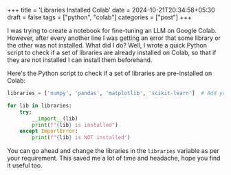 +++
title = 'Libraries Installed Colab'
date = 2024-10-21T20:34:58+05:30
draft = false
tags = ["python", "colab"]
categories = ["post"]
+++

I was trying to create a notebook for fine-tuning an LLM on Google Colab. However, after every another line I was getting an error that some library or the other was not installed. What did I do? Well, I wrote a quick Python script to check if a set of libraries are already installed on Colab, so that if they are not installed I can install them beforehand.

Here's the Python script to check if a set of libraries are pre-installed on Colab:

```python
libraries = ['numpy', 'pandas', 'matplotlib', 'scikit-learn']  # Add your libraries here

for lib in libraries:
    try:
        __import__(lib)
        print(f"{lib} is installed")
    except ImportError:
        print(f"{lib} is NOT installed")
```

You can go ahead and change the libraries in the `libraries` variable as per your requirement. This saved me a lot of time and headache, hope you find it useful too.